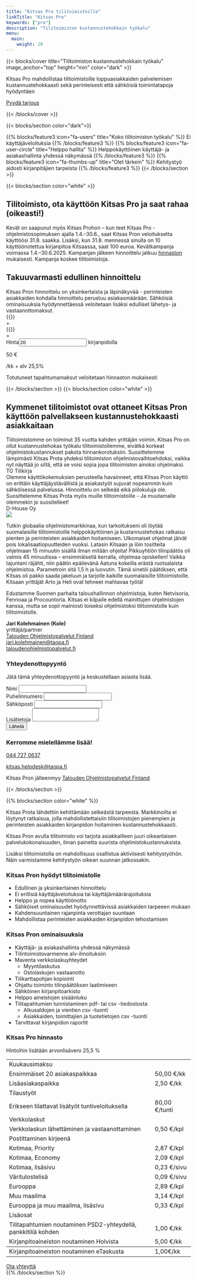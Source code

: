 ```yaml
---
title: "Kitsas Pro tilitoimistoille"
linkTitle: "Kitsas Pro"
keywords: ["pro"]
description: "Tilitoimiston kustannustehokkain työkalu"
menu:
  main:
    weight: 20
---
```


{{< blocks/cover title="Tilitoimiston kustannus&shy;tehokkain työkalu" image_anchor="top" height="min" color="dark" >}}

<div class="mx-auto prolead">
	<p class="lead">Kitsas Pro mahdollistaa tilitoimistoille loppuasiakkaiden palvelemisen kustannustehokkaasti sekä perinteisesti että sähköisiä toimintatapoja hyödyntäen</p>
  <a class="btn btn-lg btn-primary mr-3 mb-4" href="#yhteys">
		Pyydä tarjous
	</a>
</div>

{{< /blocks/cover >}}

{{< blocks/section color="dark">}}

{{% blocks/feature3 icon="fa-users" title="Koko tilitoimiston työkalu" %}}
Ei käyttäjäveloituksia
{{% /blocks/feature3 %}}
{{% blocks/feature3 icon="fa-user-circle" title="Helppo hallita" %}}
Helppokäyttöinen käyttäjä- ja asiakashallinta yhdessä näkymässä
{{% /blocks/feature3 %}}
{{% blocks/feature3 icon="fa-thumbs-up" title="Olet tärkein" %}}
Kehitystyö aidosti kirjanpitäjien tarpeista
{{% /blocks/feature3 %}}
{{< /blocks/section >}}

<form action="https://usebasin.com/f/ffb4c4e3de66" method="post">

{{< blocks/section color="white" >}}

<article class="pro">

<div class="kampanja">
<h2>Tilitoimisto, ota käyttöön Kitsas Pro ja saat rahaa (oikeasti!)
</h2>

Kevät on saapunut myös Kitsas Prohon – kun teet Kitsas Pro -ohjelmistosopimuksen ajalla 1.4.–30.6., saat Kitsas Pron veloituksetta käyttöösi 31.8. saakka. Lisäksi, kun 31.8. mennessä sinulla on 10 käyttöönotettua kirjanpitoa Kitsaassa, saat 100 euroa. Kevätkampanja voimassa 1.4.–30.6.2025. Kampanjan jälkeen hinnoittelu jatkuu <a class="violetti" href="#hinnasto">hinnaston</a> mukaisesti. Kampanja koskee tilitoimistoja.

</div> 

<h2>Takuuvarmasti edullinen hinnoittelu</h2>
Kitsas Pron hinnoittelu on yksinkertaista ja läpinäkyvää - perinteisten asiakkaiden kohdalla hinnoittelu perustuu asiakasmäärään.  Sähköisiä ominaisuuksia hyödynnettäessä veloitetaan lisäksi edulliset lähetys- ja vastaanottomaksut.

<div class="row prohinnat">
	{{<hintapro title="Kitsas Pro" hinta="50" intro="Ensimmäiset 20 asiakaspaikkaa">}}
  <div class="prohintaoperaattori">+</div>
	{{<hintapro title="Kitsas Pro" hinta="2,50" intro="Lisäasiakaspaikka">}}
  <div class="prohintaoperaattori">=</div>
  <div class="col 3 hinta">
    <div class="hintapro__content">
      <div class="hintapro__caption">
        <div class="hintapro__intro">
          Hinta<input name="kpl" type="number" value="20" oninput="laskehinta(event)" id="kappaleedit"/> kirjanpidolla
        </div>
      </div>
      <div class="hintapro__price">
        <p class="hintapro__euro"><span id="laskettu">50</span> €</p>
        <p class="hinnat__kk">/kk + alv 25,5% </p>
      </div>
      <div class="hintapro__info">
        Totutuneet tapahtumamaksut veloitetaan hinnaston mukaisesti
      </div>
    </div>
  </div>

</article>

{{< /blocks/section >}}
{{< blocks/section color="white" >}}

<article class="pro">

<h2>Kymmenet tilitoimistot ovat ottaneet Kitsas Pron käyttöön palvellakseen kustannustehokkaasti
asiakkaitaan</h2>

<div class="referenssi">
Tilitoimistomme on toiminut 35 vuotta kahden yrittäjän voimin. Kitsas Pro on ollut
kustannustehokas työkalu tilitoimistollemme, eivätkä korkeat ohjelmistokustannukset pakota
hinnankorotuksiin. Suosittelemme lämpimästi Kitsas Prota yhdeksi tilitoimiston
ohjelmistovaihtoehdoksi, vaikka nyt näyttää jo siltä, että se voisi sopia jopa tilitoimiston ainoksi
ohjelmaksi.
<div class="lahde">TO Tilikirja</div>
</div>

<div class="referenssi">
Olemme käyttökokemuksien perusteella havainneet, että Kitsas Pron käyttö on erittäin
käyttäjäystävällistä ja asiakastyöt sujuvat nopeammin kuin sähköisessä palvelussa. Hinnoittelu
on selkeää eikä piilokuluja ole. Suosittelemme Kitsas Prota myös muille tilitoimistoille - Ja
muutamalle olemmekin jo suositelleet!
<div class="lahde">D-House Oy</div>
</div>

<div class="jukkaboksi">
<img src="/img/pro/kole.jpg">
<div class="referenssi">
<p>Tutkin globaalia ohjelmistomarkkinaa, kun tarkoitukseni oli löytää suomalaisille tilitoimistoille helppokäyttöinen ja kustannustehokas ratkaisu pienten ja perinteisten asiakkaiden hoitamiseen. Ulkomaiset ohjelmat jäivät pois lokalisaatiopuutteiden vuoksi. Latasin Kitsaan ja löin tositteita ohjelmaan 15 minuutin sisällä ilman mitään ohjeita! Pikkuyhtiön tilinpäätös oli valmis 45 minuutissa – ensimmäisellä kerralla, ohjelmaa opiskellen! Vaikka tajuntani räjähti, niin päätin epäilevänä Aatuna kokeilla erästä ruotsalaista ohjelmistoa. Parametroin sitä 1,5 h ja luovutin. Tämä sinetöi päätöksen, että Kitsas oli pakko saada jakeluun ja tarjolle kaikille suomalaisille tilitoimistoille. Kitsaan yrittäjät Arto ja Heli ovat tehneet mahtavaa työtä!</p>
<p>Edustamme Suomen parhaita taloushallinnon ohjelmistoja, kuten Netvisoria, Fennoaa ja Procountoria. Kitsas ei kilpaile edellä mainittujen ohjelmistojen kanssa, mutta se sopii mainiosti toiseksi ohjelmistoksi tilitoimistolle kuin tilitoimistolle.</p>  
</div>
<div class="lahde">
<b class="violetti">Jari Kolehmainen (Kole)</b><br/>
<span class="violetti">yrittäjä/partner</span><br/>
<a class="violetti" href="https://taloudenohjelmistopalvelut.fi">Talouden Ohjelmistopalvelut Finland</a><br/>
 <span class="fa fa-envelope"></span> <a class="musta" href="mailto:jari.kolehmainen@taopa.fi">jari.kolehmainen@taopa.fi</a> <br/>
 <span class="fa fa-globe"></span> <a class="musta" href="https://taloudenohjelmistopalvelut.fi">taloudenohjelmistopalvelut.fi</a>  
</div>
</div>

<div class="lomakealue row">
  <div class="lomakealue__vasen col col-lg-8 col-sm-12">    
     <a name="yhteys">
      <h3>Yhteydenottopyyntö</h3>
     </a>
     <p>Jätä tämä yhteydenottopyyntö ja keskustellaan asiasta lisää.</p>
      <div class="form-group">
        <label for="inputNimi">Nimi</label>
        <input name="nimi" type="text" class="form-control" id="inputNimi" required>
      </div>
      <div class="form-group">
        <label for="inputPuhelin">Puhelinnumero</label>
        <input name="puhelin" type="phone" class="form-control" id="inputPuhelin" required>
      </div>
      <div class="form-group">
        <label for="inputEmail">Sähköposti</label>
        <input name="email" type="email" class="form-control" id="inputEmail" required>
      </div>  
      <div class="form-group">
        <label for="inputExtra">Lisätietoja</label>
        <textarea name="info"  class="form-control" id="inputExtra"></textarea>
      </div>        
      <button name="submit" type="submit" class="btn btn-primary">Lähetä</button>   
  </div>
  <div class="lomakealue__info col col-lg-4 col-sm-12">
   <h3 class="violetti">Kerromme mielellämme lisää!</h3>
   <p><span class="fa fa-phone"></span> <a class="violetti" href="tel:+358447270637">044 727 0637</a></p>
   <p><span class="fa fa-envelope"></span> <a class="violetti" href="mailto:kitsas.helpdesk@taopa.fi">kitsas.helpdesk@taopa.fi</a></p>
   <p>Kitsas Pron jälleenmyy <a class="violetti" href="https://www.taloudenohjelmistopalvelut.fi/tilitoimistolle">Talouden Ohjelmistopalvelut Finland</a></p>

  </div>
</div>

</article>
{{< /blocks/section >}}
</form>

{{% blocks/section color="white" %}}

<article class="pro">
<p>Kitsas Prota lähdettiin kehittämään selkeästä tarpeesta. Markkinoilta ei löytynyt ratkaisua, jolla mahdollistettaisiin tilitoimistojen pienempien ja perinteisten asiakkaiden kirjanpidon hoitaminen kustannustehokkaasti.</p>

<p>Kitsas Pron avulla tilitoimisto voi tarjota asiakkailleen juuri oikeanlaisen palvelukokonaisuuden, ilman painetta suurista ohjelmistokustannuksista.</p>

<p>Lisäksi tilitoimistolla on mahdollisuus osallistua aktiviisesti kehitystyöhön. Näin varmistamme kehitystyön oikean suunnan jatkossakin.</p>

<h3>Kitsas Pron hyödyt tilitoimistolle</h3>

- Edullinen ja yksinkertainen hinnoittelu
- Ei erillisiä käyttäjäveloituksia tai käyttäjämäärärajoituksia
- Helppo ja nopea käyttöönotto
- Sähköiset ominaisuudet hyödynnettävissä asiakkaiden tarpeeen mukaan
- Kahdensuuntainen rajanpinta verottajan suuntaan
- Mahdollistaa perinteisten asiakkaiden kirjanpidon tehostamisen

<h3>Kitsas Pron ominaisuuksia</h3>

- Käyttäjä- ja asiakashallinta yhdessä näkymässä
- Tilintoimistovarmenne alv-ilmoituksiin
- Maventa verkkolaskuyhteydet
  - Myyntilaskutus
  - Ostolaskujen vastaanotto
- Tilikarttapohjan kopiointi
- Ohjattu toiminto tilinpäätöksen laatimiseen
- Sähköinen kirjanpitoarkisto
- Helppo aineistojen sisäänluku
- Tilitapahtumien tunnistaminen pdf- tai csv -tiedostosta
  - Alkusaldojen ja vientien csv -tuonti
  - Asiakkaiden, toimittajien ja tuotetietojen csv -tuonti
- Tarvittavat kirjanpidon raportit
</article>

<article class="prohinnasto">
<a name="hinnasto">
<h3>Kitsas Pro hinnasto</h3>
<p>Hintoihin lisätään arvonlisävero 25,5 %</p>
<table style="margin-bottom: 2ex;">
  <tbody>    
    <tr class="text-white">
      <td colspan="2" class="sep"><i class="fa fa-calendar"></i> Kuukausimaksu</td>
    </tr>   
    <tr>
      <td>Ensimmäiset 20 asiakaspaikkaa</td>
       <td><span class="txt-l">50,00</span> <span class="txt-top">&euro;/kk</span></td>
     </tr>  
     <tr>
       <td>Lisäasiakaspaikka</td>
        <td><span class="txt-l">2,50</span> <span class="txt-top">&euro;/kk</span></td>
      </tr>  
      <tr>
        <td colspan="2" class="sep"><i class="fa fa-wrench"></i> Tilaustyöt</td>
      </tr>        
      <tr>
        <td>Erikseen tilattavat lisätyöt tuntiveloituksella</td>
         <td><span class="txt-l">80,00</span> <span class="txt-top">&euro;/tunti</span></td>
       </tr>  
  <tr>
    <td colspan="2" class="sep"><i class="fa fa-bolt"></i> Verkkolaskut</td>
  </tr>  
   <tr>
     <td>Verkkolaskun lähettäminen ja vastaanottaminen</td>
      <td class="default"><span class="txt-l">0,50</span> <span class="txt-top">&euro;/kpl</span></td>
    </tr>  
    <tr>
      <td colspan="2" class="sep"><i class="fa fa-envelope"></i> Postittaminen kirjeenä</td>
    </tr>   
    <tr>
      <td>Kotimaa, Priority</td>
       <td class="">
       <span class="txt-l">2,87</span> <span class="txt-top">&euro;/kpl</span>
       <!-- <p>1.10. alkaen 2,87  &euro;/kpl</p> -->
       </td>      
     </tr>  
     <tr>
       <td>Kotimaa, Economy</td>
        <td class="">
        <span class="txt-l">2,09</span> <span class="txt-top">&euro;/kpl</span> 
        <!-- <p>1.10. alkaen 2,09 &euro;/kpl</p> -->
        </td>
      </tr>  
      <tr>
      <tr>
        <td>Kotimaa, lisäsivu</td>
         <td><span class="txt-l">0,23</span> <span class="txt-top">&euro;/sivu</span></td>
       </tr>  
       <tr>
         <td>Väritulostelisä</td>
        <td><span class="txt-l">0,09</span> <span class="txt-top">&euro;/sivu</span></td>
      </tr>  
      <td>Eurooppa</td>
       <td class="">
       <span class="txt-l">2,89</span> <span class="txt-top">&euro;/kpl</span>   
       <!-- <p>1.10. alkaen 2,89 &euro;/kpl</p> -->
     </tr>         
    <tr>
      <td>Muu maailma</td>
     <td class="">
     <span class="txt-l">3,14</span> <span class="txt-top">&euro;/kpl</span>    
      <!-- <p>1.10. alkaen 3,14 &euro;/kpl</p> -->
   </tr>  
   <tr>
     <td>Eurooppa ja muu maailma, lisäsivu</td>
     <td class="">
     <span class="txt-l">0,33</span> <span class="txt-top">&euro;/kpl</span>               
  </tr>    
  <tr>
    <td colspan="2" class="sep"><i class="fa fa-puzzle-piece"></i> Lisäosat</td>
  </tr>  
   <tr>
     <td>Tilitapahtumien noutaminen PSD2-yhteydellä, pankkitiliä kohden</td>
      <td class="default"><span class="txt-l">1,00</span> <span class="txt-top">&euro;/kk</span></td>
    </tr>        
   <tr>
     <td>Kirjanpitoaineiston noutaminen Holvista</td>
      <td class="default"><span class="txt-l">5,00</span> <span class="txt-top">&euro;/kk</span></td>
    </tr>        
  </tbody>
   <tr>
     <td>Kirjanpitoaineiston noutaminen eTaskusta</td>
      <td class="default">
        <span class="txt-l">1,00</span><span class="txt-top">&euro;/kk</span>
      </td>
    </tr>        
  </tbody>
</table>

<div class="loppunappi">
<a class="btn btn-lg btn-primary mr-3 mb-4" href="#yhteys">
  Ota yhteyttä
</a>
</div>

</article>
{{% /blocks/section %}}
<script src="/js/hinnat.js" defer></script>
<script>
 function laskehinta(event) {   
   const lkm = parseInt(event.target.value)
   if( lkm ) {
     if( lkm <= 20) {
       $("#laskettu").text("50")
     } else {
       $("#laskettu").text((50 + (lkm-20) * 2.50).toFixed(2).replace(".",","))
     }
   } else {
     $("#laskettu").text("")
   }
   console.log(lkm)
 }
</script>
